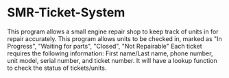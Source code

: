 # SMR-Ticket-System
This program allows a small engine repair shop to keep track of units in for repair accurately.
This program allows units to be checked in, marked as "In Progress", "Waiting for parts", "Closed", "Not Repairable"
Each ticket requires the following information: First name/Last name, phone number, unit model, serial number, and ticket number. 
It will have a lookup function to check the status of tickets/units. 

